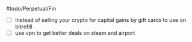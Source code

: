 #todo/Perpetual/Fin  
- [ ] Instead of selling your crypto for capital gains by gift cards to use on bitrefill
- [ ] use vpn to get better deals on steam and airport
